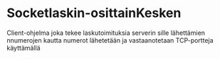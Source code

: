 # Socketlaskin-osittainKesken
Client-ohjelma joka tekee laskutoimituksia serverin sille lähettämien nnumerojen kautta numerot lähetetään ja vastaanotetaan TCP-portteja käyttämällä
